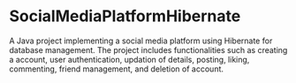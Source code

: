 # SocialMediaPlatformHibernate
A Java project implementing a social media platform using Hibernate for database management. The project includes functionalities such as creating a account, user authentication, updation of details, posting, liking, commenting, friend management, and deletion of account.
